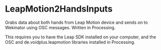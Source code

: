 # LeapMotion2HandsInputs
Grabs data about both hands from Leap Motion device and sends on to Wekinator using OSC messages. Written in Processing.

This requires you to have the Leap SDK installed on your computer, and the OSC and de.voidplus.leapmotion libraries installed in Processing.
